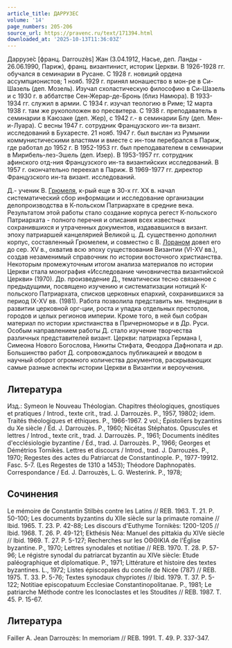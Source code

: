 ```yaml
---
article_title: ДАРРУЗЕС
volume: '14'
page_numbers: 205-206
source_url: https://pravenc.ru/text/171394.html
downloaded_at: '2025-10-13T11:36:03Z'
---
```


Даррузе́с [франц. Darrouzès] Жан (3.04.1912, Насье, деп. Ланды - 26.06.1990, Париж), франц. византинист, историк Церкви. В 1926-1928 гг. обучался в семинарии в Русане. С 1928 г. новиций ордена ассумпционистов; 1 нояб. 1929 г. принял монашество в мон-ре в Си-Шазель (деп. Мозель). Изучал схоластическую философию в Си-Шазель и с 1930 г. в аббатстве Сен-Жерар-де-Бронь (близ Намюра). В 1933-1934 гг. служил в армии. С 1934 г. изучал теологию в Риме; 12 марта 1938 г. там же рукоположен во пресвитера. С 1938 г. преподаватель в семинарии в Каюзаке (деп. Жер), с 1942 г.- в семинарии Блу (деп. Мен-и-Луара). С весны 1947 г. сотрудник Французского ин-та визант. исследований в Бухаресте. 21 нояб. 1947 г. был выслан из Румынии коммунистическими властями и вместе с ин-том перебрался в Париж, где работал до 1952 г. В 1952-1953 гг. был преподавателем в семинарии в Мирибель-лез-Эшель (деп. Изер). В 1953-1957 гг. сотрудник афинского отд-ния Французского ин-та византийских исследований. В 1957 г. окончательно переехал в Париж. В 1969-1977 гг. директор Французского ин-та визант. исследований.

Д.- ученик В. [Грюмеля](https://pravenc.ru/text/Грюмеля.html), к-рый еще в 30-х гг. XX в. начал систематический сбор информации и исследование организации делопроизводства в К-польском Патриархате в средние века. Результатом этой работы стало создание корпуса регест К-польского Патриархата - полного перечня и описания всех известных сохранившихся и утраченных документов, издававшихся в визант. эпоху патриаршей канцелярией Великой ц. Д. существенно дополнил корпус, составленный Грюмелем, и совместно с В. [Лораном](https://pravenc.ru/text/Лораном.html) довел его до сер. XV в., охватив всю эпоху существования Византии (VI-XV вв.), создав незаменимый справочник по истории восточного христианства. Некоторым промежуточным итогом анализа материалов по истории Церкви стала монография «Исследование чиновничества византийской Церкви» (1970). Др. произведение Д., тематически тесно связанное с предыдущими, посвящено изучению и систематизации нотиций К-польского Патриархата, списков церковных епархий, сохранившихся за период IX-XV вв. (1981). Работа позволила представить мн. тенденции в развитии церковной орг-ции, роста и упадка отдельных престолов, городов и целых регионов империи. Кроме того, в ней был собран материал по истории христианства в Причерноморье и в Др. Руси. Особым направлением работы Д. стало изучение творчества различных представителей визант. Церкви: патриарха Германа I, Симеона Нового Богослова, Никиты Стифата, Феодора Дафнопата и др. Большинство работ Д. сопровождалось публикацией и вводом в научный оборот огромного количества документов, раскрывающих самые разные аспекты истории Церкви в Византии и вероучения.

## Литература

Изд.: Symeon le Nouveau Théologian. Chapitres théologiques, gnostiques et pratiques / Introd., texte crit., trad. J. Darrouzès. P., 1957, 19802; idem. Traités théologiques et éthiques. P., 1966-1967. 2 vol.; Épistoliers byzantins du Xe siècle / Éd. J. Darrouzès. P., 1960; Nicétas Stéphatos. Opuscules et lettres / Introd., texte crit., trad. J. Darrouzès. P., 1961; Documents inédites d'ecclésiologie byzantine / Éd., trad. J. Darrouzès. P., 1966; Georges et Démétrios Tornikès. Lettres et discours / Introd., trad. J. Darrouzès. P., 1970; Regestes des actes du Patriarcat de Constantinople. P., 1977-19912. Fasc. 5-7. (Les Regestes de 1310 а 1453); Théodore Daphnopatès. Correspondance / Ed. J. Darrouzès, L. G. Westerink. P., 1978;

## Сочинения

Le mémoire de Constantin Stilbès contre les Latins // REB. 1963. T. 21. P. 50-100; Les documents byzantins du XIIe siècle sur la primaute romaine // Ibid. 1965. T. 23. P. 42-88; Les discours d'Euthyme Tornikès: 1200-1205 // Ibid. 1968. T. 26. P. 49-121; Ekthésis Néa: Manuel des pittakia du XIVe siècle // Ibid. 1969. T. 27. P. 5-127; Recherches sur les ΟΘΘΙΚΙΑ de l'Église byzantine. P., 1970; Lettres synodales et notitiae // REB. 1970. T. 28. P. 57-96; Le régistre synodal du patriarcat byzantin au XIVe siècle: Etude paléographique et diplomatique. P., 1971; Littérature et histoire des textes byzantines. L., 1972; Listes épiscopales du concile de Nicée (787) // REB. 1975. T. 33. P. 5-76; Textes synodaux chypriotes // Ibid. 1979. T. 37. P. 5-122; Notitiae episcopatuum Ecclesiae Constantinopolitanae. P., 1981; Le patriarche Méthode contre les Iconoclastes et les Stoudites // REB. 1987. T. 45. P. 15-67.

## Литература

Failler А. Jean Darrouzès: In memoriam // REB. 1991. T. 49. P. 337-347.
